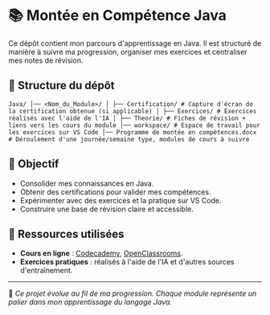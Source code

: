 # 📚 Montée en Compétence Java

Ce dépôt contient mon parcours d'apprentissage en Java. Il est structuré de manière à suivre ma progression, organiser mes exercices et centraliser mes notes de révision.

## 📂 Structure du dépôt
```Java/ │── <Nom_du_Module>/ │ ├── Certification/ # Capture d'écran de la certification obtenue (si applicable) │ ├── Exercices/ # Exercices réalisés avec l'aide de l'IA │ ├── Theorie/ # Fiches de révision + liens vers les cours du module │── workspace/ # Espace de travail pour les exercices sur VS Code │── Programme de montée en compétences.docx # Déroulement d'une journée/semaine type, modules de cours à suivre```
## 🚀 Objectif

- Consolider mes connaissances en Java.
- Obtenir des certifications pour valider mes compétences.
- Expérimenter avec des exercices et la pratique sur VS Code.
- Construire une base de révision claire et accessible.

## 🔗 Ressources utilisées

- **Cours en ligne** : [Codecademy](https://www.codecademy.com/), [OpenClassrooms](https://openclassrooms.com/).
- **Exercices pratiques** : réalisés à l'aide de l'IA et d'autres sources d'entraînement.

---

📌 _Ce projet évolue au fil de ma progression. Chaque module représente un palier dans mon apprentissage du langage Java._ 

